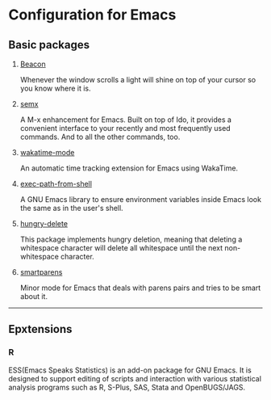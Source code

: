 # Configuration for Emacs

## Basic packages

1. [Beacon](https://github.com/Malabarba/beacon)

   Whenever the window scrolls a light will shine on top of your cursor so you know where it is.

2. [semx](https://github.com/nonsequitur/smex)

    A M-x enhancement for Emacs. Built on top of Ido, it provides a convenient interface to your recently and most frequently used commands. And to all the other commands, too.

3. [wakatime-mode](https://github.com/wakatime/wakatime-mode)

   An automatic time tracking extension for Emacs using WakaTime.

4. [exec-path-from-shell](https://github.com/purcell/exec-path-from-shell)

    A GNU Emacs library to ensure environment variables inside Emacs look the same as in the user's shell.

5. [hungry-delete](https://github.com/nflath/hungry-delete)

    This package implements hungry deletion, meaning that deleting a whitespace character will delete all whitespace until the next non-whitespace character.

6. [smartparens](https://github.com/Fuco1/smartparens)

    Minor mode for Emacs that deals with parens pairs and tries to be smart about it.

---

## Epxtensions

### R

ESS(Emacs Speaks Statistics) is an add-on package for GNU Emacs. It is designed to support editing of scripts and interaction with various statistical analysis programs such as R, S-Plus, SAS, Stata and OpenBUGS/JAGS.
